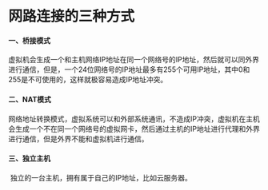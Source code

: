 # 网路连接的三种方式



#### 一、桥接模式

​		虚拟机会生成一个和主机网络IP地址在同一个网络号的IP地址，然后就可以同外界进行通信，但是，一个24位网络号的IP地址最多有255个可用IP地址，其中0和255是不可使用的，这样就极容易造成IP地址冲突。



#### 二、NAT模式

​		网络地址转换模式，虚拟系统可以和外部系统通讯，不造成IP冲突，虚拟机在主机会生成一个不在同一个网络号的虚拟网卡，然后通过主机的IP地址进行代理和外界进行通信，但是外界不能和虚拟机进行通信。



#### 三、独立主机

​		独立的一台主机，拥有属于自己的IP地址，比如云服务器。
